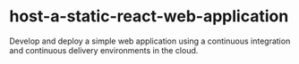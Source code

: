 # host-a-static-react-web-application
Develop and deploy a simple web application using a continuous integration and continuous delivery environments in the cloud.
